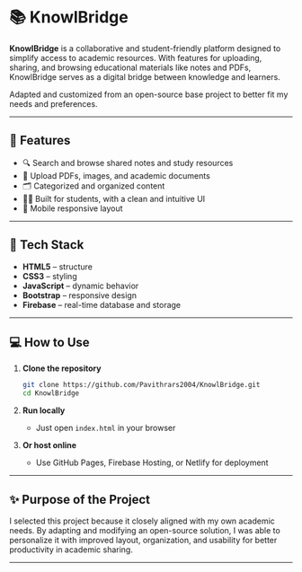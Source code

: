 # 📚 KnowlBridge

**KnowlBridge** is a collaborative and student-friendly platform designed to simplify access to academic resources. With features for uploading, sharing, and browsing educational materials like notes and PDFs, KnowlBridge serves as a digital bridge between knowledge and learners.

Adapted and customized from an open-source base project to better fit my needs and preferences.

---

## 🚀 Features

- 🔍 Search and browse shared notes and study resources  
- 📂 Upload PDFs, images, and academic documents  
- 🗂️ Categorized and organized content  
- 👩‍🎓 Built for students, with a clean and intuitive UI  
- 📱 Mobile responsive layout  

---

## 🧰 Tech Stack

- **HTML5** – structure  
- **CSS3** – styling  
- **JavaScript** – dynamic behavior  
- **Bootstrap** – responsive design  
- **Firebase** – real-time database and storage  

---

## 💻 How to Use

1. **Clone the repository**
   ```bash
   git clone https://github.com/Pavithrars2004/KnowlBridge.git
   cd KnowlBridge
   ```

2. **Run locally**
   - Just open `index.html` in your browser

3. **Or host online**
   - Use GitHub Pages, Firebase Hosting, or Netlify for deployment

---

## ✨ Purpose of the Project

I selected this project because it closely aligned with my own academic needs. By adapting and modifying an open-source solution, I was able to personalize it with improved layout, organization, and usability for better productivity in academic sharing.

---

